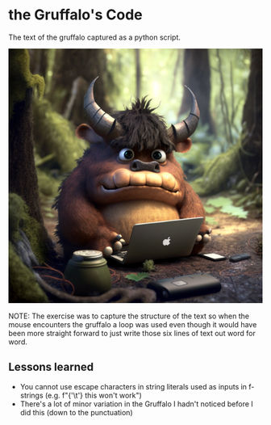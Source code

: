 # the Gruffalo's Code
The text of the gruffalo captured as a python script.

![The Gruffalo coding up a storm.](/images/gruffalo.png)

NOTE:
The exercise was to capture the structure of the text so when the mouse encounters the gruffalo a loop was used even though it would have been more straight forward to just write those six lines of text out word for word.

## Lessons learned
- You cannot use escape characters in string literals used as inputs in f-strings (e.g. f"{'\t'} this won't work")
- There's a lot of minor variation in the Gruffalo I hadn't noticed before I did this (down to the punctuation)
